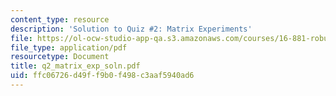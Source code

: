 ```yaml
---
content_type: resource
description: 'Solution to Quiz #2: Matrix Experiments'
file: https://ol-ocw-studio-app-qa.s3.amazonaws.com/courses/16-881-robust-system-design-summer-1998/ffc06726d49ff9b0f498c3aaf5940ad6_q2_matrix_exp_soln.pdf
file_type: application/pdf
resourcetype: Document
title: q2_matrix_exp_soln.pdf
uid: ffc06726-d49f-f9b0-f498-c3aaf5940ad6
---
```

